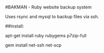 #BAKMAN - Ruby website backup system

Uses rsync and mysql to backup files via ssh. 


##install:

apt-get install ruby rubygems p7zip-full

gem install net-ssh net-scp
